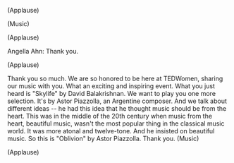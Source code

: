 

(Applause)

(Music)

(Applause)


Angella Ahn: Thank you.

(Applause)

Thank you so much.
We are so honored to be here at TEDWomen,
sharing our music with you.
What an exciting and inspiring event.
What you just heard is &quot;Skylife&quot; by David Balakrishnan.
We want to play you one more selection.
It&#39;s by Astor Piazzolla, an Argentine composer.
And we talk about different ideas --
he had this idea
that he thought music should be from the heart.
This was in the middle of the 20th century
when music from the heart, beautiful music,
wasn&#39;t the most popular thing in the classical music world.
It was more atonal and twelve-tone.
And he insisted on beautiful music.
So this is &quot;Oblivion&quot; by Astor Piazzolla.
Thank you.
(Music)

(Applause)

